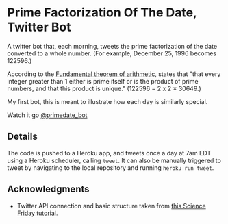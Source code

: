 # Prime Factorization Of The Date, Twitter Bot

A twitter bot that, each morning, tweets the prime factorization of the date converted to a whole number. (For example, December 25, 1996 becomes 122596.)

According to the [Fundamental theorem of arithmetic](https://en.wikipedia.org/wiki/Fundamental_theorem_of_arithmetic), states that "that every integer greater than 1 either is prime itself or is the product of prime numbers, and that this product is unique." (122596 = 2 x 2 × 30649.)

My first bot, this is meant to illustrate how each day is similarly special.

Watch it go [@primedate_bot](https://twitter.com/primedate_bot)

## Details

The code is pushed to a Heroku app, and tweets once a day at 7am EDT using a Heroku scheduler, calling `tweet`. It can also be manually triggered to tweet by navigating to the local repository and running `heroku run tweet`.

## Acknowledgments

* Twitter API connection and basic structure taken from [this Science Friday tutorial](https://medium.com/science-friday-footnotes/how-to-make-a-twitter-bot-in-under-an-hour-259597558acf).
